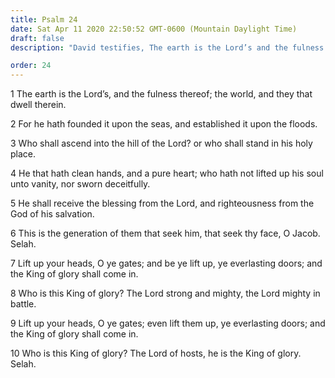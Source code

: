 ```yaml
---
title: Psalm 24
date: Sat Apr 11 2020 22:50:52 GMT-0600 (Mountain Daylight Time)
draft: false
description: "David testifies, The earth is the Lord’s and the fulness thereof, he who has clean hands and a pure heart will ascend unto the hill of the Lord, and the Lord of Hosts is the King of Glory."

order: 24
---
```

    
1 The earth is the Lord’s, and the fulness thereof; the world, and they that dwell therein.

2 For he hath founded it upon the seas, and established it upon the floods.

3 Who shall ascend into the hill of the Lord? or who shall stand in his holy place.

4 He that hath clean hands, and a pure heart; who hath not lifted up his soul unto vanity, nor sworn deceitfully.

5 He shall receive the blessing from the Lord, and righteousness from the God of his salvation.

6 This is the generation of them that seek him, that seek thy face, O Jacob. Selah.

7 Lift up your heads, O ye gates; and be ye lift up, ye everlasting doors; and the King of glory shall come in.

8 Who is this King of glory? The Lord strong and mighty, the Lord mighty in battle.

9 Lift up your heads, O ye gates; even lift them up, ye everlasting doors; and the King of glory shall come in.

10 Who is this King of glory? The Lord of hosts, he is the King of glory. Selah.
